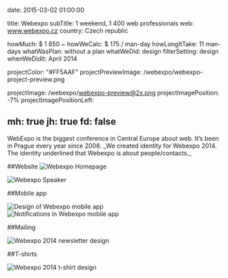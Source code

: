 date: 2015-03-02 01:00:00

title: Webexpo
subTitle: 1 weekend, 1 400 web professionals
web: www.webexpo.cz
country: Czech republic

howMuch: $ 1 850 ~
howWeCalc: $ 175 / man-day
howLongItTake: 11 man-days
whatWasPlan: without a plan
whatWeDid: design
filterSetting: design
whenWeDidIt: April 2014

projectColor: "#FF5AAF"
projectPreviewImage: /webexpo/webexpo-project-preview.png

projectImage: /webexpo/webexpo-preview@2x.png
projectImagePosition: -7%
projectImagePositionLeft:

mh: true
jh: true
fd: false
---



<div id="description" class="description">
WebExpo is the biggest conference in Central Europe about web. It’s been in Prague every year since 2008.
_We created identity for Webexpo 2014. The identity underlined that Webexpo is about people/contacts._
</div>

##Website
<img class="lazyload container-page"
  data-src="/webexpo/webexpo-homepage.png"
  data-srcset="/webexpo/webexpo-homepage@2x.png 2000w,
          /webexpo/webexpo-homepage.png 1280w,
          /webexpo/webexpo-homepage@small.png 800w,"
  sizes="100%"
  alt="Webexpo Homepage">

<img class="lazyload container-page"
  data-src="/webexpo/webexpo-speaker.png"
  data-srcset="/webexpo/webexpo-speaker@2x.png 2000w,
          /webexpo/webexpo-speaker.png 1280w,
          /webexpo/webexpo-speaker@small.png 800w,"
  sizes="100%"
  alt="Webexpo Speaker">

##Mobile app
<div class="portraits">
  <div class="portrait left">
    <img class="lazyload mobile-portrait"
    data-src="/webexpo/webexpo-mobile-program.png"
    data-srcset="/webexpo/webexpo-mobile-program@2x.png 2000w,
            /webexpo/webexpo-mobile-program.png 1280w,
            /webexpo/webexpo-mobile-program.png 800w,"
    sizes="100%"
    alt="Design of Webexpo mobile app">
  </div>
  <div class="portrait right">
    <img class="lazyload mobile-portrait"
    data-src="/webexpo/webexpo-mobile-upozorneni.png"
    data-srcset="/webexpo/webexpo-mobile-upozorneni@2x.png 2000w,
            /webexpo/webexpo-mobile-upozorneni.png 1280w,
            /webexpo/webexpo-mobile-upozorneni.png 800w,"
    sizes="100%"
    alt="Notifications in Webexpo mobile app ">
  </div>
</div>

##Mailing

<img class="lazyload container-page"
  data-src="/webexpo/webexpo-newsletter.png"
  data-srcset="/webexpo/webexpo-newsletter@2x.png 2000w,
          /webexpo/webexpo-newsletter.png 1280w,
          /webexpo/webexpo-newsletter@small.png 800w,"
  sizes="100%"
  alt="Webexpo 2014 newsletter design">

##T-shirts

<img class="lazyload container-page"
  data-src="/webexpo/webexpo-tshirts.png"
  data-srcset="/webexpo/webexpo-tshirts@2x.png 2000w,
          /webexpo/webexpo-tshirts.png 1280w,
          /webexpo/webexpo-tshirts@small.png 800w,"
  sizes="100%"
  alt="Webexpo 2014 t-shirt design">
